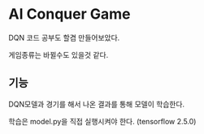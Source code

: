 # AI Conquer Game
DQN 코드 공부도 할겸 만들어보았다.

게임종류는 바뀔수도 있을것 같다.

## 기능
DQN모델과 경기를 해서 나온 결과를 통해 모델이 학습한다.

학습은 model.py을 직접 실행시켜야 한다. (tensorflow 2.5.0)
